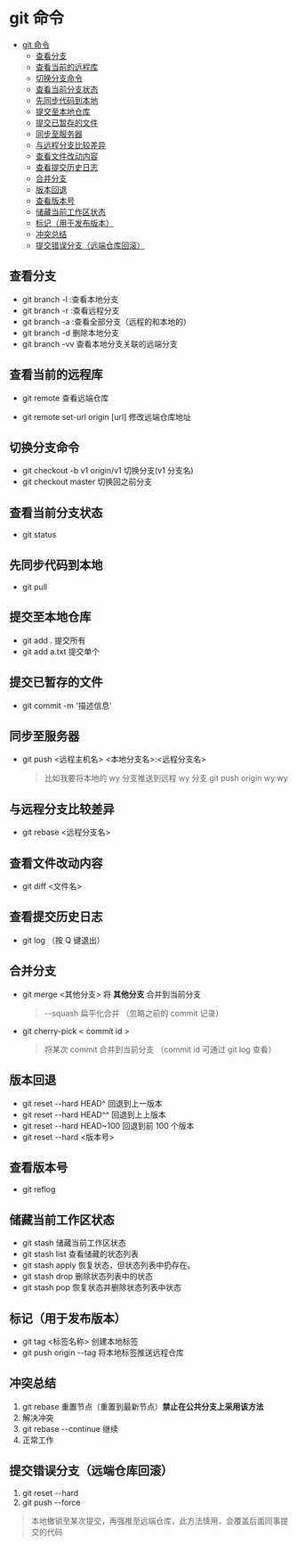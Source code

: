 # git 命令
<!-- TOC -->

- [git 命令](#git-命令)
  - [查看分支](#查看分支)
  - [查看当前的远程库](#查看当前的远程库)
  - [切换分支命令](#切换分支命令)
  - [查看当前分支状态](#查看当前分支状态)
  - [先同步代码到本地](#先同步代码到本地)
  - [提交至本地仓库](#提交至本地仓库)
  - [提交已暂存的文件](#提交已暂存的文件)
  - [同步至服务器](#同步至服务器)
  - [与远程分支比较差异](#与远程分支比较差异)
  - [查看文件改动内容](#查看文件改动内容)
  - [查看提交历史日志](#查看提交历史日志)
  - [合并分支](#合并分支)
  - [版本回退](#版本回退)
  - [查看版本号](#查看版本号)
  - [储藏当前工作区状态](#储藏当前工作区状态)
  - [标记（用于发布版本）](#标记用于发布版本)
  - [冲突总结](#冲突总结)
  - [提交错误分支（远端仓库回滚）](#提交错误分支远端仓库回滚)

<!-- /TOC -->
## 查看分支

- git branch -l :查看本地分支
- git branch -r :查看远程分支
- git branch -a :查看全部分支（远程的和本地的）
- git branch -d <BranchName> 删除本地分支
- git branch -vv 查看本地分支关联的远端分支

## 查看当前的远程库

- git remote 查看远端仓库

- git remote set-url origin [url] 修改远端仓库地址

## 切换分支命令

- git checkout -b v1 origin/v1 切换分支(v1 分支名)
- git checkout master 切换回之前分支

## 查看当前分支状态

- git status

## 先同步代码到本地

- git pull

## 提交至本地仓库

- git add . 提交所有
- git add a.txt 提交单个

## 提交已暂存的文件

- git commit -m '描述信息'

## 同步至服务器

- git push <远程主机名> <本地分支名>:<远程分支名>
  > 比如我要将本地的 wy 分支推送到远程 wy 分支
  > git push origin wy:wy

## 与远程分支比较差异

- git rebase <远程分支名>

## 查看文件改动内容

- git diff <文件名>

## 查看提交历史日志

- git log （按 Q 键退出）

## 合并分支

- git merge <其他分支> 将 **其他分支** 合并到当前分支
  > --squash 扁平化合并 （忽略之前的 commit 记录）
- git cherry-pick < commit id >
  > 将某次 commit 合并到当前分支 （commit id 可通过 git log 查看）

## 版本回退

- git reset --hard HEAD^ 回退到上一版本
- git reset --hard HEAD^^ 回退到上上版本
- git reset --hard HEAD~100 回退到前 100 个版本
- git reset --hard <版本号>

## 查看版本号

- git reflog

## 储藏当前工作区状态

- git stash 储藏当前工作区状态
- git stash list 查看储藏的状态列表
- git stash apply 恢复状态，但状态列表中扔存在。
- git stash drop 删除状态列表中的状态
- git stash pop 恢复状态并删除状态列表中状态

## 标记（用于发布版本）

- git tag <标签名称>    创建本地标签
- git push origin --tag  将本地标签推送远程仓库

## 冲突总结

1. git rebase 重置节点（重置到最新节点）**禁止在公共分支上采用该方法**
2. 解决冲突
3. git rebase --continue 继续
4. 正常工作

## 提交错误分支（远端仓库回滚）

1. git reset --hard <commit-id>
2. git push --force

> 本地撤销至某次提交，再强推至远端仓库，此方法慎用，会覆盖后面同事提交的代码
